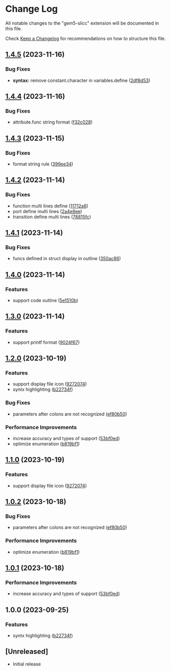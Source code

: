 # Change Log

All notable changes to the "gem5-slicc" extension will be documented in this file.

Check [Keep a Changelog](http://keepachangelog.com/) for recommendations on how to structure this file.

## [1.4.5](https://github.com/ImagineBoom/gem5-slicc-support/compare/v1.4.4...v1.4.5) (2023-11-16)


### Bug Fixes

* **syntax:** remove constant.character in variables.define ([2df8d53](https://github.com/ImagineBoom/gem5-slicc-support/commit/2df8d53a4749a005e1832ea303db4ede77b98a59))

## [1.4.4](https://github.com/ImagineBoom/gem5-slicc-support/compare/v1.4.3...v1.4.4) (2023-11-16)


### Bug Fixes

* attribute.func string format ([f32c028](https://github.com/ImagineBoom/gem5-slicc-support/commit/f32c0285a8a6aad5c679f52357c5ae5b9c15905f))

## [1.4.3](https://github.com/ImagineBoom/gem5-slicc-support/compare/v1.4.2...v1.4.3) (2023-11-15)


### Bug Fixes

* format string rule ([399ee34](https://github.com/ImagineBoom/gem5-slicc-support/commit/399ee3469958062fa98ee2e5125739e1b9c7b94c))

## [1.4.2](https://github.com/ImagineBoom/gem5-slicc-support/compare/v1.4.1...v1.4.2) (2023-11-14)


### Bug Fixes

* function multi lines define ([11712a6](https://github.com/ImagineBoom/gem5-slicc-support/commit/11712a66a072adf2f121d708f3aca566ebea1086))
* port define multi lines ([2a4e8ee](https://github.com/ImagineBoom/gem5-slicc-support/commit/2a4e8ee22e285208be8de7c8712bebc8a3561423))
* transition define multi lines ([78815fc](https://github.com/ImagineBoom/gem5-slicc-support/commit/78815fc7d5fa52d18d484f192abc61b58726abcf))

## [1.4.1](https://github.com/ImagineBoom/gem5-slicc-support/compare/v1.4.0...v1.4.1) (2023-11-14)


### Bug Fixes

* funcs defined in struct display in outline ([350ac86](https://github.com/ImagineBoom/gem5-slicc-support/commit/350ac865285690828cd0fce51c3a2b3cfe193b95))

## [1.4.0](https://github.com/ImagineBoom/gem5-slicc-support/compare/v1.3.0...v1.4.0) (2023-11-14)


### Features

* support code outline ([5e1510b](https://github.com/ImagineBoom/gem5-slicc-support/commit/5e1510bab618aeb501bb6fb1a02ed738d5a67fb4))

## [1.3.0](https://github.com/ImagineBoom/gem5-slicc-support/compare/v1.2.0...v1.3.0) (2023-11-14)


### Features

* support printf format ([9024f67](https://github.com/ImagineBoom/gem5-slicc-support/commit/9024f67216ba5a65b73d1110d5759abad095cc7e))

## [1.2.0](https://github.com/ImagineBoom/gem5-slicc-support/compare/v1.1.0...v1.2.0) (2023-10-19)


### Features

* support display file icon ([9272074](https://github.com/ImagineBoom/gem5-slicc-support/commit/9272074d6138f151d131c9a2957f55f9f818adc4))
* syntx highlighting ([b22734f](https://github.com/ImagineBoom/gem5-slicc-support/commit/b22734fc459555beac3ae49db34835db8f93f129))


### Bug Fixes

* parameters after colons are not recognized ([ef80b50](https://github.com/ImagineBoom/gem5-slicc-support/commit/ef80b5034a4794d4b365a5cf2402c6a213d18bd6))


### Performance Improvements

* increase accuracy and types of support ([53bf0ed](https://github.com/ImagineBoom/gem5-slicc-support/commit/53bf0eddd606abc57cb886dca7f0f61b4a9303a6))
* optimize enumeration ([b819bf1](https://github.com/ImagineBoom/gem5-slicc-support/commit/b819bf170aa817e9c7c9808063dadb74e8388ed6))

## [1.1.0](https://github.com/ImagineBoom/gem5-slicc-support/compare/v1.0.2...v1.1.0) (2023-10-19)


### Features

* support display file icon ([9272074](https://github.com/ImagineBoom/gem5-slicc-support/commit/9272074d6138f151d131c9a2957f55f9f818adc4))

## [1.0.2](https://github.com/ImagineBoom/gem5-slicc-support/compare/v1.0.1...v1.0.2) (2023-10-18)


### Bug Fixes

* parameters after colons are not recognized ([ef80b50](https://github.com/ImagineBoom/gem5-slicc-support/commit/ef80b5034a4794d4b365a5cf2402c6a213d18bd6))


### Performance Improvements

* optimize enumeration ([b819bf1](https://github.com/ImagineBoom/gem5-slicc-support/commit/b819bf170aa817e9c7c9808063dadb74e8388ed6))

## [1.0.1](https://github.com/ImagineBoom/gem5-slicc-support/compare/v1.0.0...v1.0.1) (2023-10-18)


### Performance Improvements

* increase accuracy and types of support ([53bf0ed](https://github.com/ImagineBoom/gem5-slicc-support/commit/53bf0eddd606abc57cb886dca7f0f61b4a9303a6))

## 1.0.0 (2023-09-25)


### Features

* syntx highlighting ([b22734f](https://github.com/ImagineBoom/gem5-slicc-support/commit/b22734fc459555beac3ae49db34835db8f93f129))

## [Unreleased]

- Initial release

